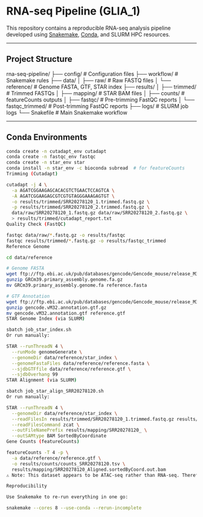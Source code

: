 # RNA-seq Pipeline (GLIA_1)

This repository contains a reproducible RNA-seq analysis pipeline developed using [Snakemake](https://snakemake.readthedocs.io), [Conda](https://docs.conda.io), and SLURM HPC resources.

---

## Project Structure

rna-seq-pipeline/ ├── config/ # Configuration files ├── workflow/ # Snakemake rules ├── data/ │ ├── raw/ # Raw FASTQ files │ └── reference/ # Genome FASTA, GTF, STAR index ├── results/ │ ├── trimmed/ # Trimmed FASTQs │ ├── mapping/ # STAR BAM files │ ├── counts/ # featureCounts outputs │ ├── fastqc/ # Pre-trimming FastQC reports │ └── fastqc_trimmed/ # Post-trimming FastQC reports ├── logs/ # SLURM job logs └── Snakefile # Main Snakemake workflow


---

## Conda Environments

```bash
conda create -n cutadapt_env cutadapt
conda create -n fastqc_env fastqc
conda create -n star_env star
conda install -n star_env -c bioconda subread  # for featureCounts
Trimming (Cutadapt)

cutadapt -j 4 \
  -a AGATCGGAAGAGCACACGTCTGAACTCCAGTCA \
  -A AGATCGGAAGAGCGTCGTGTAGGGAAAGAGTGT \
  -o results/trimmed/SRR20278120_1.trimmed.fastq.gz \
  -p results/trimmed/SRR20278120_2.trimmed.fastq.gz \
  data/raw/SRR20278120_1.fastq.gz data/raw/SRR20278120_2.fastq.gz \
  > results/trimmed/cutadapt_report.txt
Quality Check (FastQC)

fastqc data/raw/*.fastq.gz -o results/fastqc
fastqc results/trimmed/*.fastq.gz -o results/fastqc_trimmed
Reference Genome

cd data/reference

# Genome FASTA
wget ftp://ftp.ebi.ac.uk/pub/databases/gencode/Gencode_mouse/release_M32/GRCm39.primary_assembly.genome.fa.gz
gunzip GRCm39.primary_assembly.genome.fa.gz
mv GRCm39.primary_assembly.genome.fa reference.fasta

# GTF Annotation
wget ftp://ftp.ebi.ac.uk/pub/databases/gencode/Gencode_mouse/release_M32/gencode.vM32.annotation.gtf.gz
gunzip gencode.vM32.annotation.gtf.gz
mv gencode.vM32.annotation.gtf reference.gtf
STAR Genome Index (via SLURM)

sbatch job_star_index.sh
Or run manually:

STAR --runThreadN 4 \
  --runMode genomeGenerate \
  --genomeDir data/reference/star_index \
  --genomeFastaFiles data/reference/reference.fasta \
  --sjdbGTFfile data/reference/reference.gtf \
  --sjdbOverhang 99
STAR Alignment (via SLURM)

sbatch job_star_align_SRR20278120.sh
Or run manually:

STAR --runThreadN 4 \
  --genomeDir data/reference/star_index \
  --readFilesIn results/trimmed/SRR20278120_1.trimmed.fastq.gz results/trimmed/SRR20278120_2.trimmed.fastq.gz \
  --readFilesCommand zcat \
  --outFileNamePrefix results/mapping/SRR20278120_ \
  --outSAMtype BAM SortedByCoordinate
Gene Counts (featureCounts)

featureCounts -T 4 -p \
  -a data/reference/reference.gtf \
  -o results/counts/counts_SRR20278120.tsv \
  results/mapping/SRR20278120_Aligned.sortedByCoord.out.bam
⚠️ Note: This dataset appears to be ATAC-seq rather than RNA-seq. Therefore, featureCounts may assign very few reads if used with RNA-seq annotations.

Reproducibility

Use Snakemake to re-run everything in one go:

snakemake --cores 8 --use-conda --rerun-incomplete
